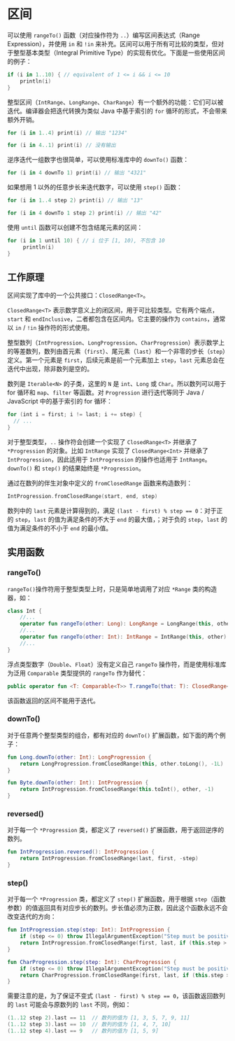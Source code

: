# 区间

可以使用 `rangeTo()` 函数（对应操作符为 `..`）编写区间表达式（Range Expression），并使用 `in` 和 `!in` 来补充。区间可以用于所有可比较的类型，但对于整型基本类型（Integral Primitive Type）的实现有优化。下面是一些使用区间的例子：

```kotlin
if (i in 1..10) { // equivalent of 1 <= i && i <= 10
    println(i)
}
```

整型区间（`IntRange`、`LongRange`、`CharRange`）有一个额外的功能：它们可以被迭代。编译器会把迭代转换为类似 Java 中基于索引的 `for` 循环的形式，不会带来额外开销。

```kotlin
for (i in 1..4) print(i) // 输出 "1234"

for (i in 4..1) print(i) // 没有输出
```

逆序迭代一组数字也很简单，可以使用标准库中的 `downTo()` 函数：

```kotlin
for (i in 4 downTo 1) print(i) // 输出 "4321"
```

如果想用 1 以外的任意步长来迭代数字，可以使用 `step()` 函数：

```kotlin
for (i in 1..4 step 2) print(i) // 输出 "13"

for (i in 4 downTo 1 step 2) print(i) // 输出 "42"
```

使用 `until` 函数可以创建不包含结尾元素的区间：

```kotlin
for (i in 1 until 10) { // i 位于 [1, 10), 不包含 10
     println(i)
}
```


## 工作原理

区间实现了库中的一个公共接口：`ClosedRange<T>`。

`ClosedRange<T>` 表示数学意义上的闭区间，用于可比较类型。它有两个端点，`start` 和 `endInclusive`，二者都包含在区间内。它主要的操作为 `contains`，通常以 `in` / `!in` 操作符的形式使用。

整型数列（`IntProgression`、`LongProgression`、`CharProgression`）表示数学上的等差数列，数列由首元素（`first`）、尾元素（`last`）和一个非零的步长（`step`）定义。第一个元素是 `first`，后续元素是前一个元素加上 `step`，`last` 元素总会在迭代中出现，除非数列是空的。

数列是 `Iterable<N>` 的子类，这里的 `N` 是 `int`、`Long` 或 `Char`。所以数列可以用于 for 循环和 `map`、`filter` 等函数。对 `Progression` 进行迭代等同于 Java / JavaScript 中的基于索引的 for 循环：

```kotlin
for (int i = first; i != last; i += step) {
  // ...
}
```

对于整型类型，`..` 操作符会创建一个实现了 `ClosedRange<T>` 并继承了 `*Progression` 的对象。比如 `IntRange` 实现了 `ClosedRange<Int>` 并继承了 `IntProgression`，因此适用于 `IntProgression` 的操作也适用于 `IntRange`。`downTo()` 和 `step()` 的结果始终是 `*Progression`。

通过在数列的伴生对象中定义的 `fromClosedRange` 函数来构造数列：

```kotlin
IntProgression.fromClosedRange(start, end, step)
```

数列中的 `last` 元素是计算得到的，满足 `(last - first) % step == 0`：对于正的 `step`，`last` 的值为满足条件的不大于 `end` 的最大值，；对于负的 `step`，`last` 的值为满足条件的不小于 `end` 的最小值。 


## 实用函数

### rangeTo()

`rangeTo()`操作符用于整型类型上时，只是简单地调用了对应 `*Range` 类的构造器，如：

```kotlin
class Int {
    //...
    operator fun rangeTo(other: Long): LongRange = LongRange(this, other)
    //...
    operator fun rangeTo(other: Int): IntRange = IntRange(this, other)
    //...
}
```

浮点类型数字（`Double`、`Float`）没有定义自己 `rangeTo` 操作符，而是使用标准库为泛用 `Comparable` 类型提供的 `rangeTo` 作为替代：

```kotlin
public operator fun <T: Comparable<T>> T.rangeTo(that: T): ClosedRange<T>
```

该函数返回的区间不能用于迭代。

### downTo()

对于任意两个整型类型的组合，都有对应的 `downTo()` 扩展函数，如下面的两个例子：

```kotlin
fun Long.downTo(other: Int): LongProgression {
    return LongProgression.fromClosedRange(this, other.toLong(), -1L)
}

fun Byte.downTo(other: Int): IntProgression {
    return IntProgression.fromClosedRange(this.toInt(), other, -1)
}
```

### reversed()

对于每一个 `*Progression` 类，都定义了 `reversed()` 扩展函数，用于返回逆序的数列。

```kotlin
fun IntProgression.reversed(): IntProgression {
    return IntProgression.fromClosedRange(last, first, -step)
}
```

### step()

对于每一个 `*Progression` 类，都定义了 `step()` 扩展函数，用于根据 `step`（函数参数）的值返回具有对应步长的数列。步长值必须为正数，因此这个函数永远不会改变迭代的方向：

```kotlin
fun IntProgression.step(step: Int): IntProgression {
    if (step <= 0) throw IllegalArgumentException("Step must be positive, was: $step")
    return IntProgression.fromClosedRange(first, last, if (this.step > 0) step else -step)
}

fun CharProgression.step(step: Int): CharProgression {
    if (step <= 0) throw IllegalArgumentException("Step must be positive, was: $step")
    return CharProgression.fromClosedRange(first, last, if (this.step > 0) step else -step)
}
```

需要注意的是，为了保证不变式 `(last - first) % step == 0`，该函数返回数列的 `last` 可能会与原数列的 `last` 不同，例如：

```kotlin
(1..12 step 2).last == 11  // 数列的值为 [1, 3, 5, 7, 9, 11]
(1..12 step 3).last == 10  // 数列的值为 [1, 4, 7, 10]
(1..12 step 4).last == 9   // 数列的值为 [1, 5, 9]
```
